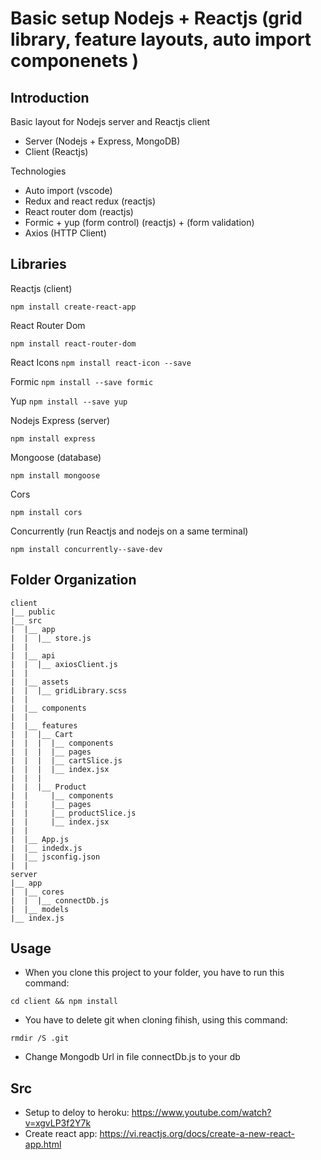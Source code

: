 # Basic setup Nodejs + Reactjs (grid library, feature layouts, auto import componenets )

## Introduction

Basic layout for Nodejs server and Reactjs client

- Server (Nodejs + Express, MongoDB)
- Client (Reactjs)

Technologies

- Auto import (vscode)
- Redux and react redux (reactjs)
- React router dom (reactjs)
- Formic + yup (form control) (reactjs) + (form validation)
- Axios (HTTP Client)

## Libraries

Reactjs (client)

`npm install create-react-app`

React Router Dom

`npm install react-router-dom`

React Icons
`npm install react-icon --save`

Formic
`npm install --save formic`

Yup
`npm install --save yup`

Nodejs Express (server)

`npm install express`

Mongoose (database)

`npm install mongoose`

Cors

`npm install cors`

Concurrently (run Reactjs and nodejs on a same terminal)

`npm install concurrently--save-dev`

## Folder Organization

```
client
|__ public
|__ src
|  |__ app
|  |  |__ store.js
|  |
|  |__ api
|  |  |__ axiosClient.js
|  |
|  |__ assets
|  |  |__ gridLibrary.scss
|  |
|  |__ components
|  |
|  |__ features
|  |  |__ Cart
|  |  |  |__ components
|  |  |  |__ pages
|  |  |  |__ cartSlice.js
|  |  |  |__ index.jsx
|  |  |
|  |  |__ Product
|  |     |__ components
|  |     |__ pages
|  |     |__ productSlice.js
|  |     |__ index.jsx
|  |
|  |__ App.js
|  |__ indedx.js
|  |__ jsconfig.json
|  |
server
|__ app
|  |__ cores
|  |  |__ connectDb.js
|  |__ models
|__ index.js
```

## Usage

- When you clone this project to your folder, you have to run this command:

`cd client && npm install`

- You have to delete git when cloning fihish, using this command:

`rmdir /S .git`

- Change Mongodb Url in file connectDb.js to your db

## Src

- Setup to deloy to heroku: https://www.youtube.com/watch?v=xgvLP3f2Y7k
- Create react app: https://vi.reactjs.org/docs/create-a-new-react-app.html
